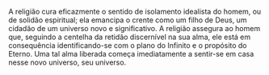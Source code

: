 ﻿A religião cura eficazmente o sentido de isolamento idealista do homem, ou de solidão espiritual; ela emancipa o crente como um filho de Deus, um cidadão de um universo novo e significativo. A religião assegura ao homem que, seguindo a centelha da retidão discernível na sua alma, ele está em consequência identificando-se com o plano do Infinito e o propósito do Eterno. Uma tal alma liberada começa imediatamente a sentir-se em casa nesse novo universo, seu universo.